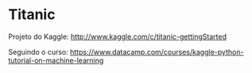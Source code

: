 Titanic
=======

Projeto do Kaggle: http://www.kaggle.com/c/titanic-gettingStarted

Seguindo o curso: https://www.datacamp.com/courses/kaggle-python-tutorial-on-machine-learning
